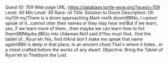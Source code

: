 Quest ID: 709
Web page URL: https://database.turtle-wow.org/?quest=709
Level: 40
Min Level: 30
Race: nil
Title: Solution to Doom
Description: Oh my!Oh my!There is a doom approaching.Mark me!A doom!$B$BNo, I cannot speak of it...cannot utter their names or they may hear me!But if we learn, yes, if we learn more of them...then maybe we can learn how to foil them!$B$BMaybe.$B$BGo into Uldaman.No!I said it!You must find...find the tablet of...Ryun'eh.Yes, find it!And don't make me speak that name again!$B$BIt is deep in that place, in an ancient chest.That's where it hides...in a chest crafted before the works of any dwarf.
Objective: Bring the Tablet of Ryun'eh to Theldurin the Lost.
